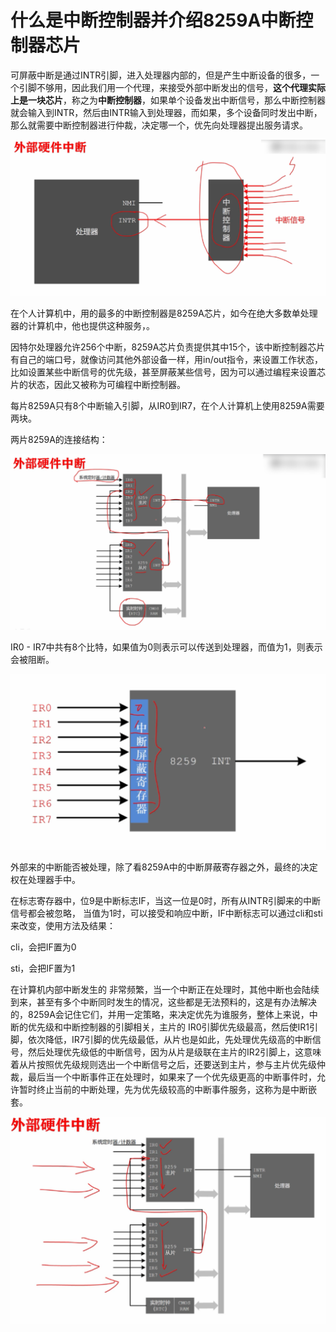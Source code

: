 # 什么是中断控制器并介绍8259A中断控制器芯片

可屏蔽中断是通过INTR引脚，进入处理器内部的，但是产生中断设备的很多，一个引脚不够用，因此我们用一个代理，来接受外部中断发出的信号，**这个代理实际上是一块芯片**，称之为**中断控制器**，如果单个设备发出中断信号，那么中断控制器就会输入到INTR，然后由INTR输入到处理器，而如果，多个设备同时发出中断，那么就需要中断控制器进行仲裁，决定哪一个，优先向处理器提出服务请求。

![image-20210511142600978](./images/image-20210511142600978.png)

在个人计算机中，用的最多的中断控制器是8259A芯片，如今在绝大多数单处理器的计算机中，他也提供这种服务，。

因特尔处理器允许256个中断，8259A芯片负责提供其中15个，该中断控制器芯片有自己的端口号，就像访问其他外部设备一样，用in/out指令，来设置工作状态，比如设置某些中断信号的优先级，甚至屏蔽某些信号，因为可以通过编程来设置芯片的状态，因此又被称为可编程中断控制器。

每片8259A只有8个中断输入引脚，从IR0到IR7，在个人计算机上使用8259A需要两块。

两片8259A的连接结构：

![image-20210511143501784](./images/image-20210511143501784.png)

IR0 - IR7中共有8个比特，如果值为0则表示可以传送到处理器，而值为1，则表示会被阻断。

![image-20210511143836103](./images/image-20210511143836103.png)

外部来的中断能否被处理，除了看8259A中的中断屏蔽寄存器之外，最终的决定权在处理器手中。

在标志寄存器中，位9是中断标志IF，当这一位是0时，所有从INTR引脚来的中断信号都会被忽略， 当值为1时，可以接受和响应中断，IF中断标志可以通过cli和sti来改变，使用方法及结果：

cli，会把IF置为0

sti，会把IF置为1

在计算机内部中断发生的 非常频繁，当一个中断正在处理时，其他中断也会陆续到来，甚至有多个中断同时发生的情况，这些都是无法预料的，这是有办法解决的，8259A会记住它们，并用一定策略，来决定优先为谁服务，整体上来说，中断的优先级和中断控制器的引脚相关，主片的 IR0引脚优先级最高，然后使IR1引脚，依次降低，IR7引脚的优先级最低，从片也是如此，先处理优先级高的中断信号，然后处理优先级低的中断信号，因为从片是级联在主片的IR2引脚上，这意味着从片按照优先级规则选出一个中断信号之后，还要送到主片，参与主片优先级仲裁，最后当一个中断事件正在处理时，如果来了一个优先级更高的中断事件时，允许暂时终止当前的中断处理，先为优先级较高的中断事件服务，这称为是中断嵌套。

![image-20210511150920412](./images/image-20210511150920412.png)

